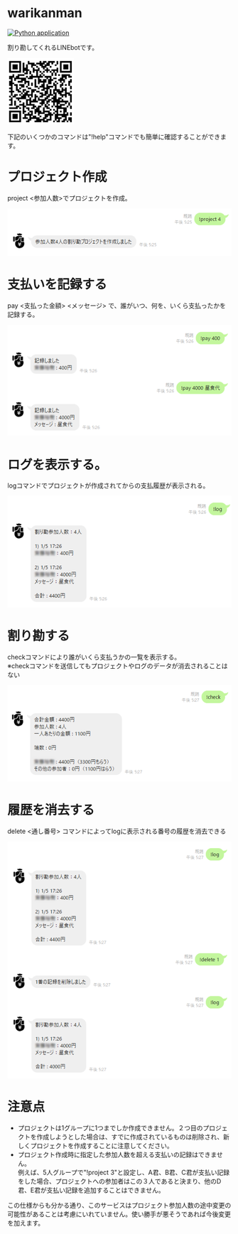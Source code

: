 # warikanman
[![Python application](https://github.com/saityyy/warikanman/actions/workflows/python-app.yml/badge.svg)](https://github.com/saityyy/warikanman/actions/workflows/python-app.yml)  

割り勘してくれるLINEbotです。  


<img src="./sample/qr.png" width=150 height=150>

下記のいくつかのコマンドは"!help"コマンドでも簡単に確認することができます。

# プロジェクト作成
project <参加人数>でプロジェクトを作成。

![project](./sample/project.png)
# 支払いを記録する
pay <支払った金額> <メッセージ> で、誰がいつ、何を、いくら支払ったかを記録する。

![pay](./sample/pay.png)
# ログを表示する。
logコマンドでプロジェクトが作成されてからの支払履歴が表示される。

![log](./sample/log.png)
# 割り勘する
checkコマンドにより誰がいくら支払うかの一覧を表示する。  
※checkコマンドを送信してもプロジェクトやログのデータが消去されることはない

![check](./sample/check.png)
# 履歴を消去する
delete <通し番号> コマンドによってlogに表示される番号の履歴を消去できる


![delete](./sample/delete.png)

# 注意点
- プロジェクトは1グループに1つまでしか作成できません。２つ目のプロジェクトを作成しようとした場合は、すでに作成されているものは削除され、新しくプロジェクトを作成することに注意してください。
- プロジェクト作成時に指定した参加人数を超える支払いの記録はできません。  
例えば、5人グループで"!project 3"と設定し、A君、B君、C君が支払い記録をした場合、プロジェクトへの参加者はこの３人であると決まり、他のD君、E君が支払い記録を追加することはできません。  

この仕様からも分かる通り、このサービスはプロジェクト参加人数の途中変更の可能性があることは考慮にいれていません。使い勝手が悪そうであれば今後変更を加えます。
